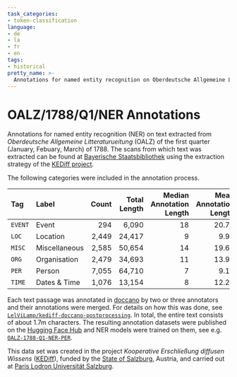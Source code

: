 ```yaml
---
task_categories:
- token-classification
language:
- de
- la
- fr
- en
tags:
- historical
pretty_name: >-
  Annotations for named entity recognition on Oberdeutsche Allgemeine Litteraturzeitung of the first quarter of 1788
---
```


# OALZ/1788/Q1/NER Annotations

Annotations for named entity recognition (NER) on text extracted from _Oberdeutsche Allgemeine Litteraturueitung_ (OALZ) of the first quarter (January, Febuary, March) of 1788. The scans from which text was extracted can be found at [Bayerische Staatsbibliothek](https://www.digitale-sammlungen.de/de/view/bsb10628753?page=,1) using the extraction strategy of the [KEDiff project](https://github.com/cborgelt/KEDiff).

The following categories were included in the annotation process.

| Tag     | Label         | Count | Total Length | Median Annotation Length | Mean Annotation Length |    SD |
| :------ | :------------ | ----: | -----------: | -----------------------: | ---------------------: | ----: |
| `EVENT` | Event         |   294 |        6,090 |                       18 |                  20.71 | 13.24 |
| `LOC`   | Location      | 2,449 |       24,417 |                        9 |                   9.97 |  6.21 |
| `MISC`  | Miscellaneous | 2,585 |       50,654 |                       14 |                  19.60 | 19.63 |
| `ORG`   | Organisation  | 2,479 |       34,693 |                       11 |                  13.99 |  9.33 |
| `PER`   | Person        | 7,055 |       64,710 |                        7 |                   9.17 |  9.35 |
| `TIME`  | Dates & Time  | 1,076 |       13,154 |                        8 |                  12.22 | 10.98 |

Each text passage was annotated in [doccano](https://github.com/doccano/doccano) by two or three annotators and their annotations were merged. For details on how this was done, see [`LelViLamp/kediff-doccano-postprocessing`](https://github.com/LelViLamp/kediff-doccano-postprocessing). In total, the entire text consists of about 1.7m characters. The resulting annotation datasets were published on the [Hugging Face Hub](https://huggingface.co/datasets/LelViLamp/OALZ-1788-Q1-NER-Annotations) and NER models were trained on them, see e.g. [`OALZ-1788-Q1-NER-PER`](https://huggingface.co/LelViLamp/OALZ-1788-Q1-NER-PER).

This data set was created in the project _Kooperative Erschließung diffusen Wissens_ ([KEDiff](https://uni-salzburg.elsevierpure.com/de/projects/kooperative-erschließung-diffusen-wissens-ein-literaturwissenscha)), funded by the [State of Salzburg](https://salzburg.gv.at), Austria, and carried out at [Paris Lodron Universität Salzburg](https://plus.ac.at).
